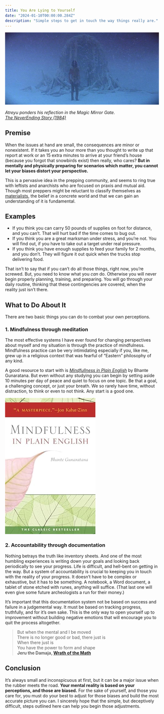 ```yaml
---
title: You Are Lying to Yourself
date: "2024-01-10T00:00:00.284Z"
description: "Simple steps to get in touch the way things really are."
---
```


![](./magic-mirror-gate.jpeg)

*Atreyu ponders his reflection in the Magic Mirror Gate. <br> [The NeverEnding Story (1984)](https://en.wikipedia.org/wiki/The_NeverEnding_Story_(film))*

## Premise

When the issues at hand are small, the consequences are minor or nonexistent. If it takes you an hour more than you thought to write up that report at work or an 15 extra minutes to arrive at your friend’s house (because you forgot that snowbirds exist) then really, who cares? **But in mentally and physically preparing for scenarios which matter, you cannot let your biases distort your perspective.**

This is a pervasive idea in the prepping community, and seems to ring true with leftists and anarchists who are focused on praxis and mutual aid. Though most preppers might be reluctant to classify themselves as [materialists](https://www.marxists.org/glossary/terms/m/a.htm#materialism), the belief in a concrete world and that we can gain an understanding of it is fundamental.

## Examples

* If you think you can carry 50 pounds of supplies on foot for distance, and you can’t. That will hurt bad if the time comes to bug out.
* If you think you are a great marksman under stress, and you’re not. You will find out, if you have to take out a target under real pressure.
* If you think you have enough supplies to feed your family for 2 months, and you don’t. They will figure it out quick when the trucks stop delivering food.

That isn’t to say that if you can’t do all those things, right now, you’re screwed. But, you need to know what you *can* do. Otherwise you will never begin properly planning, training, and preparing. You will go through your daily routine, thinking that these contingencies are covered, when the reality just isn’t there.


## What to Do About It


There are two basic things you can do to combat your own perceptions.

### 1. Mindfulness through meditation

The most effective systems I have ever found for changing perspectives about myself and my situation is through the practice of mindfulness. Mindfulness practice can be very intimidating especially if you, like me, grew up in a religious context that was fearful of “Eastern” philosophy of any kind. 

A good resource to start with is [*Mindfullness in Plain English*](https://www.amazon.com/Mindfulness-English-Bhante-Henepola-Gunaratana/dp/0861719069) by Bhante Gunaratana. But even without any studying you can begin by setting aside 10 minutes per day of peace and quiet to focus on one topic. Be that a goal, a challenging concept, or just your breath. We so rarely have time, without distraction, to think or even to not think. Any start is a good one.

![](./mindfullness_in_plain_english_cover.jpg)

### 2. Accountability through documentation

Nothing betrays the truth like inventory sheets. And one of the most humbling experiences is writing down your goals and looking back periodically to see your progress. Life is difficult, and hell-bent on getting in the way. But a system of accountability is crucial to keeping you in touch with the reality of your progress. It doesn’t have to be complex or exhaustive, but it has to be something. A notebook, a Word document, a tablet of stone etched with runes, anything will suffice. (That last one will even give some future archeologists a run for their money.)

It’s important that this documentation system not be based on success and failure in a judgemental way. It must be based on tracking progress, truthfully, and for it’s own sake. This is the only way to open yourself up to improvement without building negative emotions that will encourage you to quit the process altogether.

> But when the mental and I be moved <br>
> There is no longer good or bad, there just is <br>
> When there just is <br>
> You have the power to form and shape <br>
> **Jeru the Damaja, [Wrath of the Math](https://open.spotify.com/track/55yMsGkearEqbKhTN9i0mL?autoplay=true)**

## Conclusion

It’s always small and inconspicuous at first, but it can be a major issue when the rubber meets the road. **Your mental reality is based on your perceptions, and those are biased.** For the sake of yourself, and those you care for, you must do your best to adjust for those biases and build the most accurate picture you can. I sincerely hope that the simple, but deceptively difficult, steps outlined here can help you begin those adjustments.
